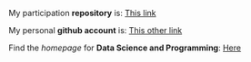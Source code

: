 My participation **repository** is:
[This link](https://github.com/ecmonson/DataSci-participation/)

My personal **github account** is:
[This other link](https://github.com/ecmonson)

Find the *homepage* for **Data Science and Programming**: 
[Here](https://wiernik-datasci.netlify.com/)
